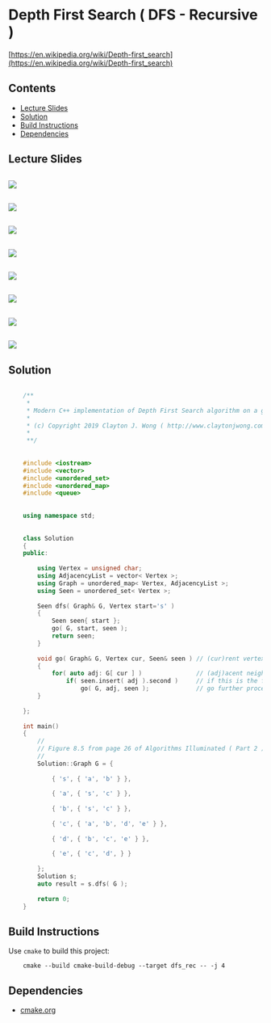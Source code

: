 # Depth First Search ( DFS - Recursive )
[https://en.wikipedia.org/wiki/Depth-first_search](https://en.wikipedia.org/wiki/Depth-first_search)

## Contents
* [Lecture Slides](#lecture-slides)
* [Solution](#solution)
* [Build Instructions](#build-instructions)
* [Dependencies](#dependencies)

## Lecture Slides
![](documentation/dfs_01.png)
---
![](documentation/dfs_02.png)
---
![](documentation/dfs_03.png)
---
![](documentation/dfs_04.png)
---
![](documentation/dfs_05.png)
---
![](documentation/dfs_06.png)
---
![](documentation/dfs_07.png)
---
![](documentation/dfs_08.png)
---

## Solution
```cpp

    /**
     *
     * Modern C++ implementation of Depth First Search algorithm on a graph
     *
     * (c) Copyright 2019 Clayton J. Wong ( http://www.claytonjwong.com )
     *
     **/
    
    
    #include <iostream>
    #include <vector>
    #include <unordered_set>
    #include <unordered_map>
    #include <queue>
    
    
    using namespace std;
    
    
    class Solution
    {
    public:
    
        using Vertex = unsigned char;
        using AdjacencyList = vector< Vertex >;
        using Graph = unordered_map< Vertex, AdjacencyList >;
        using Seen = unordered_set< Vertex >;
    
        Seen dfs( Graph& G, Vertex start='s' )
        {
            Seen seen{ start };
            go( G, start, seen );
            return seen;
        }
    
        void go( Graph& G, Vertex cur, Seen& seen ) // (cur)rent vertex at the top of the callstack
        {
            for( auto adj: G[ cur ] )               // (adj)acent neighbor vertices of the (G)raph's (cur)rent vertex
                if( seen.insert( adj ).second )     // if this is the first time the (adj)acent neighbor vertex has been seen
                    go( G, adj, seen );             // go further process (adj)acent neighbor vertex
        }
    
    };
    
    int main()
    {
        //
        // Figure 8.5 from page 26 of Algorithms Illuminated ( Part 2 )
        //
        Solution::Graph G = {
    
            { 's', { 'a', 'b' } },
    
            { 'a', { 's', 'c' } },
    
            { 'b', { 's', 'c' } },
    
            { 'c', { 'a', 'b', 'd', 'e' } },
    
            { 'd', { 'b', 'c', 'e' } },
    
            { 'e', { 'c', 'd', } }
    
        };
        Solution s;
        auto result = s.dfs( G );
    
        return 0;
    }

```

## Build Instructions
Use ```cmake``` to build this project:

```
    cmake --build cmake-build-debug --target dfs_rec -- -j 4
```

## Dependencies
* [cmake.org](https://cmake.org)
